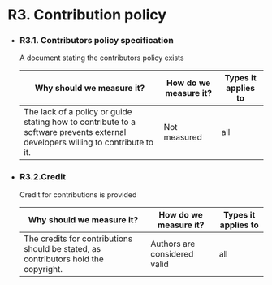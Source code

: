# R3. Contribution policy 

- ### R3.1. Contributors policy specification
    A document stating the contributors policy exists
    
    | Why should we measure it?  | How do we measure it? | Types it applies to  |
    |----------------------------|-----------------------|----------------------|
    | The lack of a policy or guide stating how to contribute to a software prevents external developers willing to contribute to it. | Not measured | all |

- ### R3.2.Credit
    
    Credit for contributions is provided

    | Why should we measure it?  | How do we measure it? | Types it applies to  |
    |----------------------------|-----------------------|----------------------| 
    | The credits for contributions should be stated, as contributors hold the copyright. | Authors are considered valid | all | 

